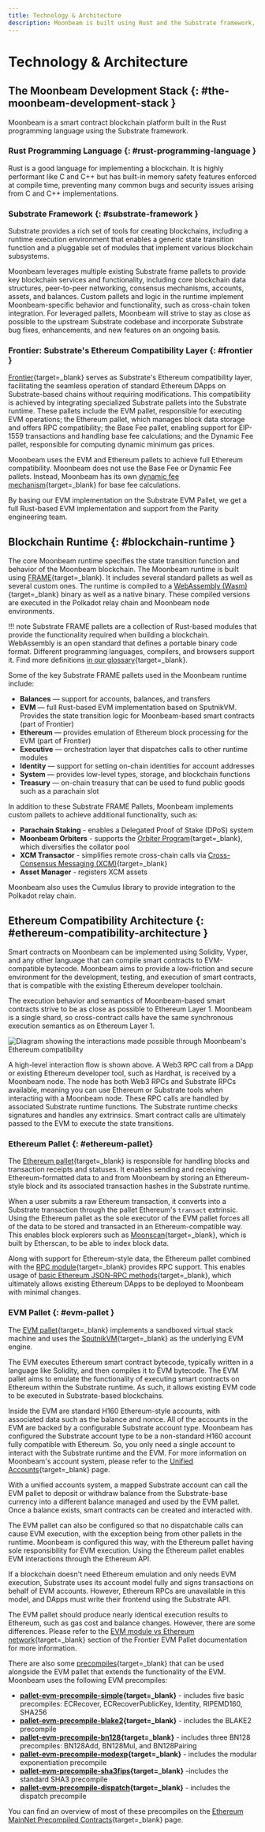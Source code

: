 ```yaml
---
title: Technology & Architecture
description: Moonbeam is built using Rust and the Substrate framework, enabling rich tools for implementation but also allowing for specialization and optimization.
---
```


# Technology & Architecture

## The Moonbeam Development Stack {: #the-moonbeam-development-stack }

Moonbeam is a smart contract blockchain platform built in the Rust programming language using the Substrate framework.

### Rust Programming Language {: #rust-programming-language }

Rust is a good language for implementing a blockchain. It is highly performant like C and C++ but has built-in memory safety features enforced at compile time, preventing many common bugs and security issues arising from C and C++ implementations.

### Substrate Framework {: #substrate-framework }

Substrate provides a rich set of tools for creating blockchains, including a runtime execution environment that enables a generic state transition function and a pluggable set of modules that implement various blockchain subsystems.

Moonbeam leverages multiple existing Substrate frame pallets to provide key blockchain services and functionality, including core blockchain data structures, peer-to-peer networking, consensus mechanisms, accounts, assets, and balances. Custom pallets and logic in the runtime implement Moonbeam-specific behavior and functionality, such as cross-chain token integration. For leveraged pallets, Moonbeam will strive to stay as close as possible to the upstream Substrate codebase and incorporate Substrate bug fixes, enhancements, and new features on an ongoing basis.

### Frontier: Substrate's Ethereum Compatibility Layer {: #frontier }

[Frontier](https://polkadot-evm.github.io/frontier){target=\_blank} serves as Substrate's Ethereum compatibility layer, facilitating the seamless operation of standard Ethereum DApps on Substrate-based chains without requiring modifications. This compatibility is achieved by integrating specialized Substrate pallets into the Substrate runtime. These pallets include the EVM pallet, responsible for executing EVM operations; the Ethereum pallet, which manages block data storage and offers RPC compatibility; the Base Fee pallet, enabling support for EIP-1559 transactions and handling base fee calculations; and the Dynamic Fee pallet, responsible for computing dynamic minimum gas prices.

Moonbeam uses the EVM and Ethereum pallets to achieve full Ethereum compatibility. Moonbeam does not use the Base Fee or Dynamic Fee pallets. Instead, Moonbeam has its own [dynamic fee mechanism](https://forum.moonbeam.foundation/t/proposal-status-idea-dynamic-fee-mechanism-for-moonbeam-and-moonriver/241){target=\_blank} for base fee calculations.

By basing our EVM implementation on the Substrate EVM Pallet, we get a full Rust-based EVM implementation and support from the Parity engineering team.

## Blockchain Runtime {: #blockchain-runtime }

The core Moonbeam runtime specifies the state transition function and behavior of the Moonbeam blockchain. The Moonbeam runtime is built using [FRAME](/learn/platform/glossary/#substrate-frame-pallets){target=\_blank}. It includes several standard pallets as well as several custom ones. The runtime is compiled to a [WebAssembly (Wasm)](/learn/platform/glossary/#webassemblywasm){target=\_blank} binary as well as a native binary. These compiled versions are executed in the Polkadot relay chain and Moonbeam node environments.

!!! note
    Substrate FRAME pallets are a collection of Rust-based modules that provide the functionality required when building a blockchain. WebAssembly is an open standard that defines a portable binary code format. Different programming languages, compilers, and browsers support it. Find more definitions [in our glossary](/learn/platform/glossary/){target=\_blank}.

Some of the key Substrate FRAME pallets used in the Moonbeam runtime include:

 - **Balances** — support for accounts, balances, and transfers
 - **EVM** — full Rust-based EVM implementation based on SputnikVM. Provides the state transition logic for Moonbeam-based smart contracts (part of Frontier)
 - **Ethereum** — provides emulation of Ethereum block processing for the EVM (part of Frontier)
 - **Executive** — orchestration layer that dispatches calls to other runtime modules
 - **Identity** — support for setting on-chain identities for account addresses
 - **System** — provides low-level types, storage, and blockchain functions
 - **Treasury** — on-chain treasury that can be used to fund public goods such as a parachain slot

In addition to these Substrate FRAME Pallets, Moonbeam implements custom pallets to achieve additional functionality, such as:

- **Parachain Staking** - enables a Delegated Proof of Stake (DPoS) system
- **Moonbeam Orbiters** - supports the [Orbiter Program](/node-operators/networks/collators/orbiter/){target=\_blank}, which diversifies the collator pool
- **XCM Transactor** - simplifies remote cross-chain calls via [Cross-Consensus Messaging (XCM)](/builders/interoperability/xcm/overview/){target=\_blank}
- **Asset Manager** - registers XCM assets

Moonbeam also uses the Cumulus library to provide integration to the Polkadot relay chain.

## Ethereum Compatibility Architecture {: #ethereum-compatibility-architecture }

Smart contracts on Moonbeam can be implemented using Solidity, Vyper, and any other language that can compile smart contracts to EVM-compatible bytecode. Moonbeam aims to provide a low-friction and secure environment for the development, testing, and execution of smart contracts, that is compatible with the existing Ethereum developer toolchain.

The execution behavior and semantics of Moonbeam-based smart contracts strive to be as close as possible to Ethereum Layer 1. Moonbeam is a single shard, so cross-contract calls have the same synchronous execution semantics as on Ethereum Layer 1.

![Diagram showing the interactions made possible through Moonbeam's Ethereum compatibility](/images/learn/platform/technology-diagram.webp)

A high-level interaction flow is shown above. A Web3 RPC call from a DApp or existing Ethereum developer tool, such as Hardhat, is received by a Moonbeam node. The node has both Web3 RPCs and Substrate RPCs available, meaning you can use Ethereum or Substrate tools when interacting with a Moonbeam node. These RPC calls are handled by associated Substrate runtime functions. The Substrate runtime checks signatures and handles any extrinsics. Smart contract calls are ultimately passed to the EVM to execute the state transitions.

### Ethereum Pallet {: #ethereum-pallet}

The [Ethereum pallet](https://polkadot-evm.github.io/frontier/frame/ethereum.html){target=\_blank} is responsible for handling blocks and transaction receipts and statuses. It enables sending and receiving Ethereum-formatted data to and from Moonbeam by storing an Ethereum-style block and its associated transaction hashes in the Substrate runtime.

When a user submits a raw Ethereum transaction, it converts into a Substrate transaction through the pallet Ethereum's `transact` extrinsic. Using the Ethereum pallet as the sole executor of the EVM pallet forces all of the data to be stored and transacted in an Ethereum-compatible way. This enables block explorers such as [Moonscan](/builders/get-started/explorers#moonscan){target=\_blank}, which is built by Etherscan, to be able to index block data.

Along with support for Ethereum-style data, the Ethereum pallet combined with the [RPC module](https://github.com/polkadot-evm/frontier/tree/master/client/rpc){target=\_blank} provides RPC support. This enables usage of [basic Ethereum JSON-RPC methods](/builders/json-rpc/eth-rpc#basic-ethereum-json-rpc-methods){target=\_blank}, which ultimately allows existing Ethereum DApps to be deployed to Moonbeam with minimal changes.

### EVM Pallet {: #evm-pallet }

The [EVM pallet](https://polkadot-evm.github.io/frontier/frame/ethereum.html){target=\_blank} implements a sandboxed virtual stack machine and uses the [SputnikVM](https://github.com/rust-blockchain/evm){target=\_blank} as the underlying EVM engine.

The EVM executes Ethereum smart contract bytecode, typically written in a language like Solidity, and then compiles it to EVM bytecode. The EVM pallet aims to emulate the functionality of executing smart contracts on Ethereum within the Substrate runtime. As such, it allows existing EVM code to be executed in Substrate-based blockchains.

Inside the EVM are standard H160 Ethereum-style accounts, with associated data such as the balance and nonce. All of the accounts in the EVM are backed by a configurable Substrate account type. Moonbeam has configured the Substrate account type to be a non-standard H160 account fully compatible with Ethereum. So, you only need a single account to interact with the Substrate runtime and the EVM. For more information on Moonbeam's account system, please refer to the [Unified Accounts](/learn/core-concepts/unified-accounts/){target=\_blank} page.

With a unified accounts system, a mapped Substrate account can call the EVM pallet to deposit or withdraw balance from the Substrate-base currency into a different balance managed and used by the EVM pallet. Once a balance exists, smart contracts can be created and interacted with.

The EVM pallet can also be configured so that no dispatchable calls can cause EVM execution, with the exception being from other pallets in the runtime. Moonbeam is configured this way, with the Ethereum pallet having sole responsibility for EVM execution. Using the Ethereum pallet enables EVM interactions through the Ethereum API.

If a blockchain doesn't need Ethereum emulation and only needs EVM execution, Substrate uses its account model fully and signs transactions on behalf of EVM accounts. However, Ethereum RPCs are unavailable in this model, and DApps must write their frontend using the Substrate API.

The EVM pallet should produce nearly identical execution results to Ethereum, such as gas cost and balance changes. However, there are some differences. Please refer to the [EVM module vs Ethereum network](https://polkadot-evm.github.io/frontier/frame/evm.html#evm-module-vs-ethereum-network){target=\_blank} section of the Frontier EVM Pallet documentation for more information.

There are also some [precompiles](https://github.com/polkadot-evm/frontier/tree/4c05c2b09e71336d6b11207e6d12e486b4d2705c#evm-pallet-precompiles){target=\_blank} that can be used alongside the EVM pallet that extends the functionality of the EVM. Moonbeam uses the following EVM precompiles:

- **[pallet-evm-precompile-simple](https://polkadot-evm.github.io/frontier/rustdocs/pallet_evm_precompile_simple){target=\_blank}** - includes five basic precompiles: ECRecover, ECRecoverPublicKey, Identity, RIPEMD160, SHA256
- **[pallet-evm-precompile-blake2](https://polkadot-evm.github.io/frontier/rustdocs/pallet_evm_precompile_blake2/struct.Blake2F.html){target=\_blank}** - includes the BLAKE2 precompile
- **[pallet-evm-precompile-bn128](https://polkadot-evm.github.io/frontier/rustdocs/pallet_evm_precompile_bn128/index.html){target=\_blank}** - includes three BN128 precompiles: BN128Add, BN128Mul, and BN128Pairing
- **[pallet-evm-precompile-modexp](https://polkadot-evm.github.io/frontier/rustdocs/pallet_evm_precompile_modexp/struct.Modexp.html){target=\_blank}** - includes the modular exponentiation precompile
- **[pallet-evm-precompile-sha3fips](https://polkadot-evm.github.io/frontier/rustdocs/pallet_evm_precompile_sha3fips/struct.Sha3FIPS256.html){target=\_blank}** -includes the standard SHA3 precompile
- **[pallet-evm-precompile-dispatch](https://polkadot-evm.github.io/frontier/rustdocs/pallet_evm_precompile_dispatch/struct.Dispatch.html){target=\_blank}** - includes the dispatch precompile

You can find an overview of most of these precompiles on the [Ethereum MainNet Precompiled Contracts](/builders/pallets-precompiles/precompiles/eth-mainnet/){target=\_blank} page.

